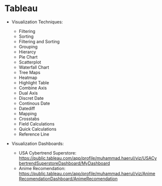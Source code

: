 # Tableau
  - Visualization Techniques:
    - Filtering
    - Sorting
    - Filtering and Sorting
    - Grouping
    - Hierarcy
    - Pie Chart
    - Scatterplot
    - Waterfall Chart
    - Tree Maps
    - Heatmap
    - Highlight Table
    - Combine Axis
    - Dual Axis
    - Discret Date
    - Continous Date
    - Datediff
    - Mapping
    - Crosstabs
    - Field Calculations
    - Quick Calculations
    - Reference Line
    
  - Visualization Dashboards:
    - USA Cybertrend Superstore: https://public.tableau.com/app/profile/muhammad.haerul/viz/USACybertrendSuperstoreDashboard/MyDashboard
    - Anime Recomendation: https://public.tableau.com/app/profile/muhammad.haerul/viz/AnimeRecomendationDashboard/AnimeRecomendation

